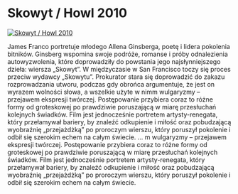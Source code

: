 Skowyt / Howl 2010 
=============
[![Skowyt / Howl 2010 ](http://vidos.pl/images/player.gif)](http://vidos.pl/skowyt-howl-2010)

 James Franco portretuje młodego Allena Ginsberga, poetę i lidera pokolenia bitników. Ginsberg wspomina swoje podróże, romanse i próby odnalezienia autowyzwolenia, które doprowadziły do powstania jego najsłynniejszego dzieła: wiersza „Skowyt”. W międzyczasie w San Francisco toczy się proces przeciw wydawcy „Skowytu”. Prokurator stara się doprowadzić do zakazu rozprowadzania utworu, podczas gdy obrońca argumentuje, że jest on wyrazem wolności słowa, a wszelkie użyte w nimm wulgaryzmy – przejawem ekspresji twórczej. Postępowanie przybiera coraz to różne formy od groteskowej po prawdziwie poruszającą w miarę przesłuchań kolejnych świadków. Film jest jednocześnie portretem artysty-renegata, który przełamywał bariery, by znaleźć odkupienie i miłość oraz pobudzającą wyobraźnię „przejażdżką” po proroczym wierszu, który poruszył pokolenie i odbił się szerokim echem na całym świecie.   ... m wulgaryzmy – przejawem ekspresji twórczej. Postępowanie przybiera coraz to różne formy od groteskowej po prawdziwie poruszającą w miarę przesłuchań kolejnych świadków. Film jest jednocześnie portretem artysty-renegata, który przełamywał bariery, by znaleźć odkupienie i miłość oraz pobudzającą wyobraźnię „przejażdżką” po proroczym wierszu, który poruszył pokolenie i odbił się szerokim echem na całym świecie.
